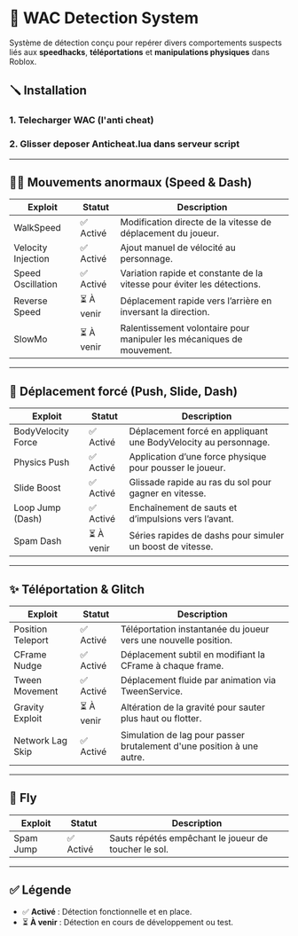 # 🚨 WAC Detection System

Système de détection conçu pour repérer divers comportements suspects liés aux **speedhacks**, **téléportations** et **manipulations physiques** dans Roblox.

## 🪛 Installation
### 1. Telecharger WAC (l'anti cheat)
### 2. Glisser deposer Anticheat.lua dans serveur script

---

## 🏃‍♂️ Mouvements anormaux (Speed & Dash)

| Exploit            | Statut    | Description                                                                 |
|--------------------|-----------|-----------------------------------------------------------------------------|
| WalkSpeed          | ✅ Activé | Modification directe de la vitesse de déplacement du joueur.               |
| Velocity Injection | ✅ Activé | Ajout manuel de vélocité au personnage.                                    |
| Speed Oscillation  | ✅ Activé | Variation rapide et constante de la vitesse pour éviter les détections.    |
| Reverse Speed      | ⏳ À venir| Déplacement rapide vers l’arrière en inversant la direction.               |
| SlowMo             | ⏳ À venir| Ralentissement volontaire pour manipuler les mécaniques de mouvement.      |

---

## 🚀 Déplacement forcé (Push, Slide, Dash)

| Exploit            | Statut    | Description                                                                 |
|--------------------|-----------|-----------------------------------------------------------------------------|
| BodyVelocity Force | ✅ Activé | Déplacement forcé en appliquant une BodyVelocity au personnage.            |
| Physics Push       | ✅ Activé | Application d’une force physique pour pousser le joueur.                   |
| Slide Boost        | ✅ Activé | Glissade rapide au ras du sol pour gagner en vitesse.                      |
| Loop Jump (Dash)   | ✅ Activé | Enchaînement de sauts et d’impulsions vers l’avant.                        |
| Spam Dash          | ⏳ À venir| Séries rapides de dashs pour simuler un boost de vitesse.                 |

---

## ✨ Téléportation & Glitch

| Exploit            | Statut    | Description                                                                 |
|--------------------|-----------|-----------------------------------------------------------------------------|
| Position Teleport  | ✅ Activé | Téléportation instantanée du joueur vers une nouvelle position.            |
| CFrame Nudge       | ✅ Activé | Déplacement subtil en modifiant la CFrame à chaque frame.                  |
| Tween Movement     | ✅ Activé | Déplacement fluide par animation via TweenService.                         |
| Gravity Exploit    | ⏳ À venir| Altération de la gravité pour sauter plus haut ou flotter.                 |
| Network Lag Skip   | ✅ Activé | Simulation de lag pour passer brutalement d'une position à une autre.      |

---

## 🐸 Fly

| Exploit     | Statut    | Description                                                  |
|-------------|-----------|--------------------------------------------------------------|
| Spam Jump   | ✅ Activé | Sauts répétés empêchant le joueur de toucher le sol.         |

---

## ✅ Légende

- ✅ **Activé** : Détection fonctionnelle et en place.  
- ⏳ **À venir** : Détection en cours de développement ou test.
